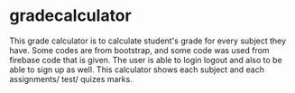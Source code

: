 # gradecalculator
This grade calculator is to calculate student's grade for every subject they have. 
Some codes are from bootstrap, and some code was used from firebase code that is given. 
The user is able to login logout and also to be able to sign up as well. 
This calculator shows each subject and each assignments/ test/ quizes marks.
